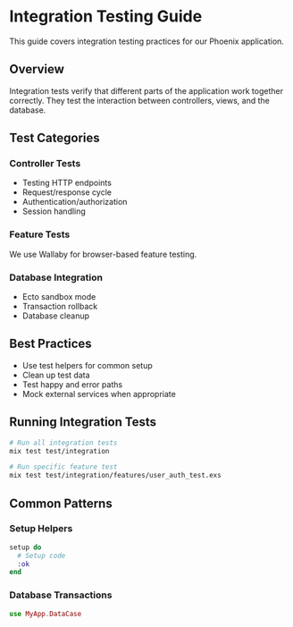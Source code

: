 # Integration Testing Guide

This guide covers integration testing practices for our Phoenix application.

## Overview

Integration tests verify that different parts of the application work together correctly. They test the interaction between controllers, views, and the database.

## Test Categories

### Controller Tests
- Testing HTTP endpoints
- Request/response cycle
- Authentication/authorization
- Session handling

### Feature Tests
We use Wallaby for browser-based feature testing.

### Database Integration
- Ecto sandbox mode
- Transaction rollback
- Database cleanup

## Best Practices

- Use test helpers for common setup
- Clean up test data
- Test happy and error paths
- Mock external services when appropriate

## Running Integration Tests

```bash
# Run all integration tests
mix test test/integration

# Run specific feature test
mix test test/integration/features/user_auth_test.exs
```

## Common Patterns

### Setup Helpers
```elixir
setup do
  # Setup code
  :ok
end
```

### Database Transactions
```elixir
use MyApp.DataCase
```
